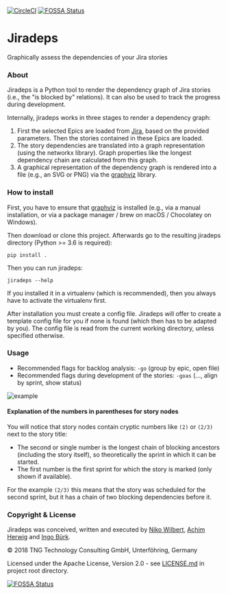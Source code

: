 [![CircleCI](https://circleci.com/gh/TNG/jiradeps.svg?style=svg)](https://circleci.com/gh/TNG/jiradeps)
[![FOSSA Status](https://app.fossa.io/api/projects/git%2Bgithub.com%2FTNG%2Fjiradeps.svg?type=shield)](https://app.fossa.io/projects/git%2Bgithub.com%2FTNG%2Fjiradeps?ref=badge_shield)

# Jiradeps

Graphically assess the dependencies of your Jira stories

### About
Jiradeps is a Python tool to render the dependency graph of Jira stories (i.e., the "is blocked by" relations). It can 
also be used to track the progress during development.

Internally, jiradeps works in three stages to render a dependency graph:
1. First the selected Epics are loaded from [Jira](https://www.atlassian.com/software/jira), based on the provided parameters. Then the stories contained in these Epics are loaded.
2. The story dependencies are translated into a graph representation (using the networkx library). Graph properties like the longest dependency chain are calculated from this graph.
3. A graphical representation of the dependency graph is rendered into a file (e.g., an SVG or PNG) via the [graphviz](https://www.graphviz.org/) library.  

### How to install

First, you have to ensure that [graphviz](https://www.graphviz.org/) is installed (e.g., via a manual installation, or via a package manager / brew on macOS / Chocolatey on Windows).

Then download or clone this project. Afterwards go to the resulting jiradeps directory (Python >= 3.6 is required):

    pip install .

Then you can run jiradeps:

    jiradeps --help

If you installed it in a virtualenv (which is recommended), then you always have to activate the virtualenv first.

After installation you must create a config file. Jiradeps will offer to create a template config file for you if none 
is found (which then has to be adapted by you). The config file is read from the current working directory, unless 
specified otherwise.

### Usage
- Recommended flags for backlog analysis: `-go` (group by epic, open file)
- Recommended flags during development of the stories: `-goas` (..., align by sprint, show status)

![example](docs/example.svg)

#### Explanation of the numbers in parentheses for story nodes
You will notice that story nodes contain cryptic numbers like `(2)` or `(2/3)` next to the story title: 
- The second or single number is the longest chain of blocking ancestors (including the story itself), so theoretically 
the sprint in which it can be started.
- The first number is the first sprint for which the story is marked (only shown if available).

For the example `(2/3)` this means that the story was scheduled for the second sprint, but it has a chain of two 
blocking dependencies before it.

### Copyright & License

Jiradeps was conceived, written and executed by [Niko Wilbert](https://github.com/nwilbert), 
[Achim Herwig](https://github.com/achimh3011) and [Ingo Bürk](https://github.com/airblader).

&copy; 2018 TNG Technology Consulting GmbH, Unterföhring, Germany

Licensed under the Apache License, Version 2.0 - see [LICENSE.md](LICENSE.md) in project root directory.


[![FOSSA Status](https://app.fossa.io/api/projects/git%2Bgithub.com%2FTNG%2Fjiradeps.svg?type=large)](https://app.fossa.io/projects/git%2Bgithub.com%2FTNG%2Fjiradeps?ref=badge_large)